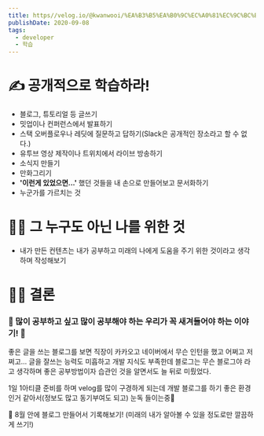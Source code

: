 ```yaml
---
title: https//velog.io/@kwanwooi/%EA%B3%B5%EA%B0%9C%EC%A0%81%EC%9C%BC%EB%A1%9C-%ED%95%99%EC%8A%B5%ED%95%98%EB%9D%BC
publishDate: 2020-09-08
tags: 
  - developer
  - 학습
---
```

# ✍ 공개적으로 학습하라!

- 블로그, 튜토리얼 등 글쓰기
- 밋업이나 컨퍼런스에서 발표하기
- 스택 오버플로우나 레딧에 질문하고 답하기(Slack은 공개적인 장소라고 할 수 없다.)
- 유투브 영상 제작이나 트위치에서 라이브 방송하기
- 소식지 만들기
- 만화그리기
- **'이런게 있었으면...'** 했던 것들을 내 손으로 만들어보고 문서화하기
- 누군가를 가르치는 것

# 🏃‍♀️ 그 누구도 아닌 나를 위한 것

- 내가 만든 컨텐츠는 내가 공부하고 미래의 나에게 도움을 주기 위한 것이라고 생각하며 작성해보기

# 👩‍⚖️ 결론

### 🌟 많이 공부하고 싶고 많이 공부해야 하는 우리가 꼭 새겨들어야 하는 이야기! 🌟

좋은 글을 쓰는 블로그를 보면 직장이 카카오고 네이버에서 무슨 인턴을 했고 어쩌고 저쩌고...
글을 잘쓰는 능력도 미흡하고 개발 지식도 부족한데 블로그는 무슨 블로그야 라고 생각하며 좋은 공부방법이자 습관인 것을 알면서도 늘 뒤로 미뤘었다.

1일 1아티클 준비를 하며 velog를 많이 구경하게 되는데 개발 블로그를 하기 좋은 환경인거 같아서(정보도 많고 동기부여도 되고) 눈독 들이는중👀

🔔 8월 안에 블로그 만들어서 기록해보기! (미래의 내가 알아볼 수 있을 정도로만 깔끔하게 쓰기!)
